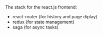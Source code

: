 The stack for the react.js frontend:
- react-router (for history and page diplay)
- redux (for state management)
- saga (for async tasks)
